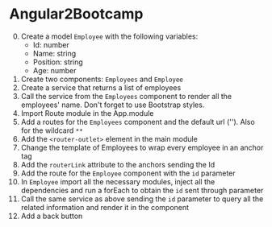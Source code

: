 # Angular2Bootcamp

0. Create a model `Employee` with the following variables:
	- Id: number
	- Name: string
	- Position: string
	- Age: number
1. Create two components: `Employees` and `Employee` 
2. Create a service that returns a list of employees
3. Call the service from the `Employees` component to render all the employees' name. Don't forget to use Bootstrap styles.
4. Import Route module in the App.module
5. Add a routes for the `Employees` component and the default url (''). Also for the wildcard `**`
6. Add the `<router-outlet>` element in the main module
7. Change the template of Employees to wrap every employee in an anchor tag
8. Add the `routerLink` attribute to the anchors sending the Id
9. Add the route for the `Employee` component with the `id` parameter
10. In `Employee` import all the necessary modules, inject all the dependencies and run a forEach to obtain the `id` sent through parameter
11. Call the same service as above sending the `id` parameter to query all the related information and render it in the component
12. Add a back button